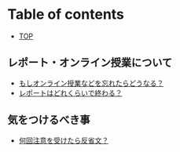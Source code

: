 # Table of contents

* [TOP](README.md)

## レポート・オンライン授業について <a href="#reportonline" id="reportonline"></a>

* [もしオンライン授業などを忘れたらどうなる？](reportonline/forget-onlineclass.md)
* [レポートはどれくらいで終わる？](reportonline/report-howlong.md)

## 気をつけるべき事 <a href="#warning" id="warning"></a>

* [何回注意を受けたら反省文？](warning/howmeny-writereminder.md)
